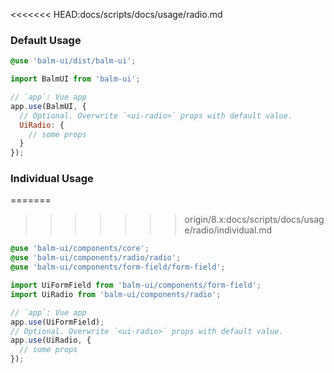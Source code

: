<<<<<<< HEAD:docs/scripts/docs/usage/radio.md
### Default Usage

```scss
@use 'balm-ui/dist/balm-ui';
```

```js
import BalmUI from 'balm-ui';

// `app`: Vue app
app.use(BalmUI, {
  // Optional. Overwrite `<ui-radio>` props with default value.
  UiRadio: {
    // some props
  }
});
```

### Individual Usage

=======
>>>>>>> origin/8.x:docs/scripts/docs/usage/radio/individual.md
```scss
@use 'balm-ui/components/core';
@use 'balm-ui/components/radio/radio';
@use 'balm-ui/components/form-field/form-field';
```

```js
import UiFormField from 'balm-ui/components/form-field';
import UiRadio from 'balm-ui/components/radio';

// `app`: Vue app
app.use(UiFormField);
// Optional. Overwrite `<ui-radio>` props with default value.
app.use(UiRadio, {
  // some props
});
```

